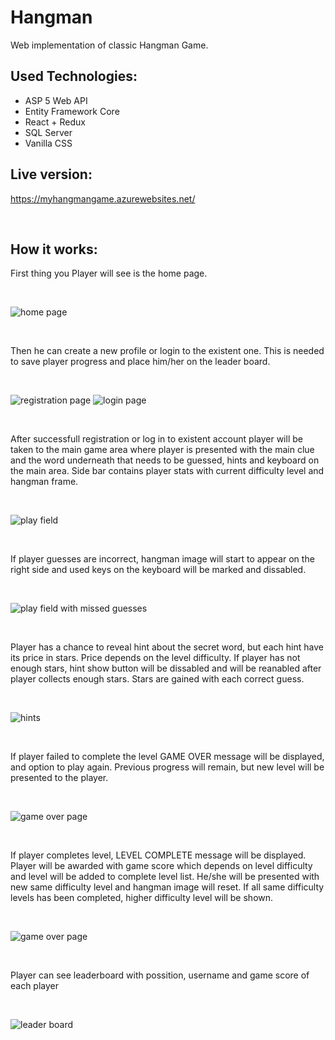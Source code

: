 # Hangman
Web implementation of classic Hangman Game.

## Used Technologies:
- ASP 5 Web API 
- Entity Framework Core
- React + Redux
- SQL Server
- Vanilla CSS

## Live version:
https://myhangmangame.azurewebsites.net/

<br>

## How it works:
First thing you Player will see is the home page.

<br>

![home page](Images/homepage.PNG)

<br>

Then he can create a new profile or login to the existent one. This is needed to save player progress and place him/her on the leader board.

<br>

![registration page](Images/register.PNG)
![login page](Images/login.PNG)

<br>

After successfull registration or log in to existent account player will be taken to the main game area where
player is presented with the main clue and the word underneath that needs to be guessed, hints and keyboard on the main area.
Side bar contains player stats with current difficulty level and hangman frame.

<br>

![play field](Images/main-1.PNG)

<br>

 If player guesses are incorrect, hangman image will start to appear on the right side and used keys on the keyboard will be marked and dissabled.

<br>

![play field with missed guesses](Images/main-2.PNG)

<br>

Player has a chance to reveal hint about the secret word, but each hint have its price in stars. Price depends on the level difficulty.
If player has not enough stars, hint show button will be dissabled and will be reanabled after player collects enough stars.
Stars are gained with each correct guess.

<br>

![hints](Images/main-3.PNG)

<br>

If player failed to complete the level GAME OVER message will be displayed, and option to play again.
Previous progress will remain, but new level will be presented to the player.

<br>

![game over page](Images/game-over.PNG)

<br>

If player completes level, LEVEL COMPLETE message will be displayed.
Player will be awarded with game score which depends on level difficulty and level will be added to complete level list.
He/she will be presented with new same difficulty level and hangman image will reset.
If all same difficulty levels has been completed, higher difficulty level will be shown.

<br>

![game over page](Images/complete.PNG)

<br>

Player can see leaderboard with possition, username and game score of each player

<br>

![leader board](Images/game-board.PNG)
